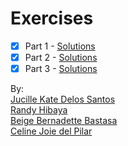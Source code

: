 # Exercises

- [x] Part 1 - [Solutions](part-1.md)
- [x] Part 2 - [Solutions](part-2.md)
- [x] Part 3 - [Solutions](part-3.md)

By:   
[Jucille Kate Delos Santos](mailto:jucille.delossantos@smc.pshs.edu.ph)  
[Randy Hibaya](mailto:rhibaya@zrc.pshs.edu.ph)  
[Beige Bernadette Bastasa](mailto:bbbastasa@zrc.pshs.edu.ph)  
[Celine Joie del Pilar](mailto:cdel@zrc.pshs.edu.ph)
